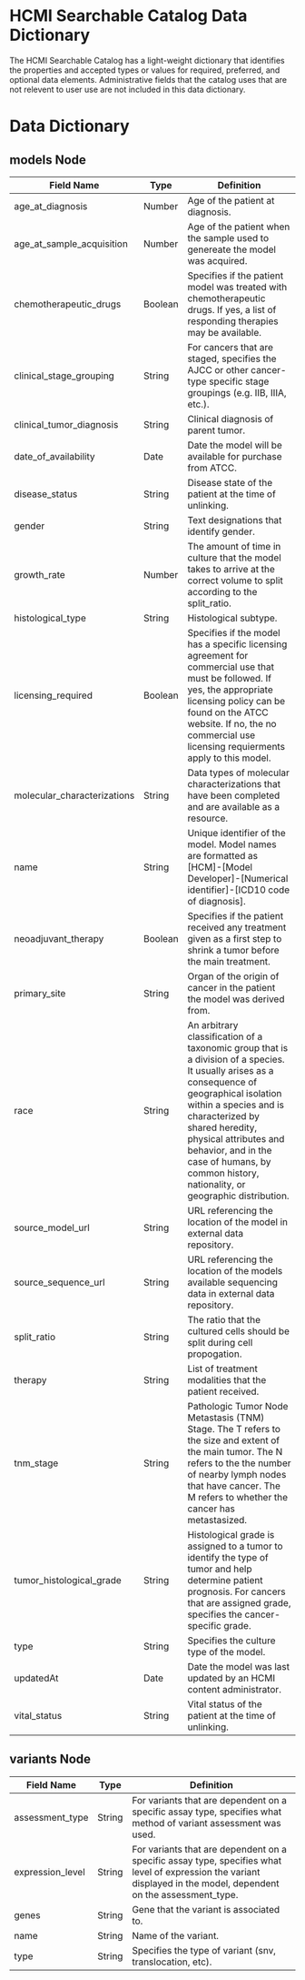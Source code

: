 # HCMI Searchable Catalog Data Dictionary

The HCMI Searchable Catalog has a light-weight dictionary that identifies the properties and accepted types or values for required, preferred, and optional data elements. Administrative fields that the catalog uses that are not relevent to user use are not included in this data dictionary.

# Data Dictionary

## models Node

| Field Name                  | Type    | Definition                                                                                                                                                                                                                                                                                                                        |
| --------------------------- | ------- | --------------------------------------------------------------------------------------------------------------------------------------------------------------------------------------------------------------------------------------------------------------------------------------------------------------------------------- |
| age_at_diagnosis            | Number  | Age of the patient at diagnosis.                                                                                                                                                                                                                                                                                                  |
| age_at_sample_acquisition   | Number  | Age of the patient when the sample used to genereate the model was acquired.                                                                                                                                                                                                                                                      |
| chemotherapeutic_drugs      | Boolean | Specifies if the patient model was treated with chemotherapeutic drugs. If yes, a list of responding therapies may be available.                                                                                                                                                                                                  |
| clinical_stage_grouping     | String  | For cancers that are staged, specifies the AJCC or other cancer-type specific stage groupings (e.g. IIB, IIIA, etc.).                                                                                                                                                                                                             |
| clinical_tumor_diagnosis    | String  | Clinical diagnosis of parent tumor.                                                                                                                                                                                                                                                                                               |
| date_of_availability        | Date    | Date the model will be available for purchase from ATCC.                                                                                                                                                                                                                                                                          |
| disease_status              | String  | Disease state of the patient at the time of unlinking.                                                                                                                                                                                                                                                                            |
| gender                      | String  | Text designations that identify gender.                                                                                                                                                                                                                                                                                           |
| growth_rate                 | Number  | The amount of time in culture that the model takes to arrive at the correct volume to split according to the split_ratio.                                                                                                                                                                                                         |
| histological_type           | String  | Histological subtype.                                                                                                                                                                                                                                                                                                             |
| licensing_required          | Boolean | Specifies if the model has a specific licensing agreement for commercial use that must be followed. If yes, the appropriate licensing policy can be found on the ATCC website. If no, the no commercial use licensing requierments apply to this model.                                                                           |
| molecular_characterizations | String  | Data types of molecular characterizations that have been completed and are available as a resource.                                                                                                                                                                                                                               |
| name                        | String  | Unique identifier of the model. Model names are formatted as [HCM]-[Model Developer]-[Numerical identifier]-[ICD10 code of diagnosis].                                                                                                                                                                                            |
| neoadjuvant_therapy         | Boolean | Specifies if the patient received any treatment given as a first step to shrink a tumor before the main treatment.                                                                                                                                                                                                                |
| primary_site                | String  | Organ of the origin of cancer in the patient the model was derived from.                                                                                                                                                                                                                                                          |
| race                        | String  | An arbitrary classification of a taxonomic group that is a division of a species. It usually arises as a consequence of geographical isolation within a species and is characterized by shared heredity, physical attributes and behavior, and in the case of humans, by common history, nationality, or geographic distribution. |
| source_model_url            | String  | URL referencing the location of the model in external data repository.                                                                                                                                                                                                                                                            |
| source_sequence_url         | String  | URL referencing the location of the models available sequencing data in external data repository.                                                                                                                                                                                                                                 |
| split_ratio                 | String  | The ratio that the cultured cells should be split during cell propogation.                                                                                                                                                                                                                                                        |
| therapy                     | String  | List of treatment modalities that the patient received.                                                                                                                                                                                                                                                                           |
| tnm_stage                   | String  | Pathologic Tumor Node Metastasis (TNM) Stage. The T refers to the size and extent of the main tumor. The N refers to the the number of nearby lymph nodes that have cancer. The M refers to whether the cancer has metastasized.                                                                                                  |
| tumor_histological_grade    | String  | Histological grade is assigned to a tumor to identify the type of tumor and help determine patient prognosis. For cancers that are assigned grade, specifies the cancer-specific grade.                                                                                                                                           |
| type                        | String  | Specifies the culture type of the model.                                                                                                                                                                                                                                                                                          |
| updatedAt                   | Date    | Date the model was last updated by an HCMI content administrator.                                                                                                                                                                                                                                                                 |
| vital_status                | String  | Vital status of the patient at the time of unlinking.                                                                                                                                                                                                                                                                             |

## variants Node

| Field Name       | Type   | Definition                                                                                                                                                         |
| ---------------- | ------ | ------------------------------------------------------------------------------------------------------------------------------------------------------------------ |
| assessment_type  | String | For variants that are dependent on a specific assay type, specifies what method of variant assessment was used.                                                    |
| expression_level | String | For variants that are dependent on a specific assay type, specifies what level of expression the variant displayed in the model, dependent on the assessment_type. |
| genes            | String | Gene that the variant is associated to.                                                                                                                            |
| name             | String | Name of the variant.                                                                                                                                               |
| type             | String | Specifies the type of variant (snv, translocation, etc).                                                                                                           |
